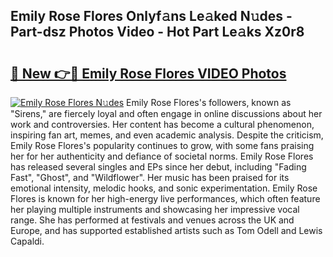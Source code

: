## Emily Rose Flores Onlyf𝚊ns Le𝚊ked N𝚞des - Part-dsz Photos Video - Hot Part Le𝚊ks Xz0r8

# <h2><a href="http://ab83612.deff.icu/?id=Emily+Rose+Flores">🔗 New 👉🔴 Emily Rose Flores VIDEO Photos</a></h2>

[![Emily Rose Flores N𝚞des](https://i.imgur.com/rIISA9y.gif)](http://ab83612.deff.icu/?id=Emily+Rose+Flores)
Emily Rose Flores's followers, known as "Sirens," are fiercely loyal and often engage in online discussions about her work and controversies. Her content has become a cultural phenomenon, inspiring fan art, memes, and even academic analysis. Despite the criticism, Emily Rose Flores's popularity continues to grow, with some fans praising her for her authenticity and defiance of societal norms. Emily Rose Flores has released several singles and EPs since her debut, including "Fading Fast", "Ghost", and "Wildflower". Her music has been praised for its emotional intensity, melodic hooks, and sonic experimentation. Emily Rose Flores is known for her high-energy live performances, which often feature her playing multiple instruments and showcasing her impressive vocal range. She has performed at festivals and venues across the UK and Europe, and has supported established artists such as Tom Odell and Lewis Capaldi.
